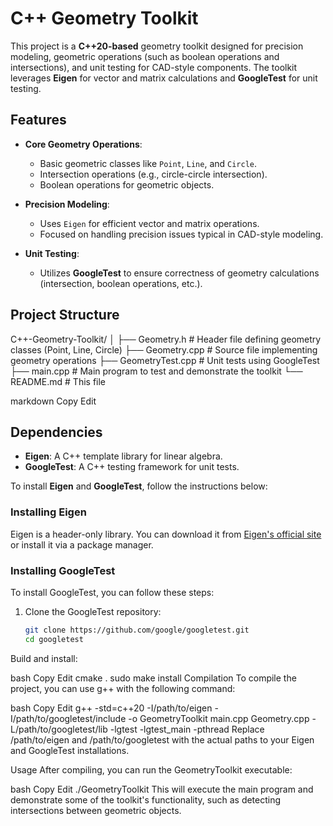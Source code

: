 # C++ Geometry Toolkit

This project is a **C++20-based** geometry toolkit designed for precision modeling, geometric operations (such as boolean operations and intersections), and unit testing for CAD-style components. The toolkit leverages **Eigen** for vector and matrix calculations and **GoogleTest** for unit testing.

## Features

- **Core Geometry Operations**: 
  - Basic geometric classes like `Point`, `Line`, and `Circle`.
  - Intersection operations (e.g., circle-circle intersection).
  - Boolean operations for geometric objects.
  
- **Precision Modeling**: 
  - Uses `Eigen` for efficient vector and matrix operations.
  - Focused on handling precision issues typical in CAD-style modeling.

- **Unit Testing**: 
  - Utilizes **GoogleTest** to ensure correctness of geometry calculations (intersection, boolean operations, etc.).

## Project Structure

C++-Geometry-Toolkit/
│
├── Geometry.h # Header file defining geometry classes (Point, Line, Circle)
├── Geometry.cpp # Source file implementing geometry operations
├── GeometryTest.cpp # Unit tests using GoogleTest
├── main.cpp # Main program to test and demonstrate the toolkit
└── README.md # This file

markdown
Copy
Edit

## Dependencies

- **Eigen**: A C++ template library for linear algebra.
- **GoogleTest**: A C++ testing framework for unit tests.

To install **Eigen** and **GoogleTest**, follow the instructions below:

### Installing Eigen

Eigen is a header-only library. You can download it from [Eigen's official site](https://eigen.tuxfamily.org/dox/GettingStarted.html) or install it via a package manager.

### Installing GoogleTest

To install GoogleTest, you can follow these steps:

1. Clone the GoogleTest repository:
   ```bash
   git clone https://github.com/google/googletest.git
   cd googletest
Build and install:

bash
Copy
Edit
cmake .
sudo make install
Compilation
To compile the project, you can use g++ with the following command:

bash
Copy
Edit
g++ -std=c++20 -I/path/to/eigen -I/path/to/googletest/include -o GeometryToolkit main.cpp Geometry.cpp -L/path/to/googletest/lib -lgtest -lgtest_main -pthread
Replace /path/to/eigen and /path/to/googletest with the actual paths to your Eigen and GoogleTest installations.

Usage
After compiling, you can run the GeometryToolkit executable:

bash
Copy
Edit
./GeometryToolkit
This will execute the main program and demonstrate some of the toolkit's functionality, such as detecting intersections between geometric objects.
